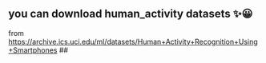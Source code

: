## you can download human_activity datasets ✨😀
from https://archive.ics.uci.edu/ml/datasets/Human+Activity+Recognition+Using+Smartphones ##
